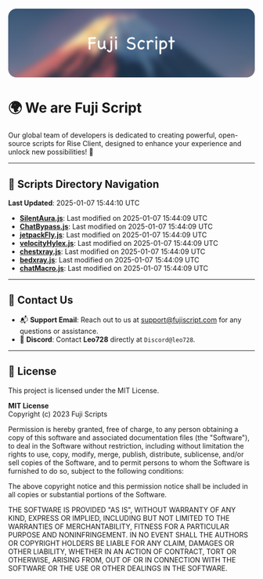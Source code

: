 ![Banner](.github/b.webp)

# 🌍 **We are Fuji Script**

Our global team of developers is dedicated to creating powerful, open-source scripts for Rise Client, designed to enhance your experience and unlock new possibilities! 🌟

---
<!-- SCRIPTS_NAVIGATION_START -->
## 📂 **Scripts Directory Navigation**

**Last Updated**: 2025-01-07 15:44:10 UTC

- **[SilentAura.js](scripts/SilentAura.js)**: Last modified on 2025-01-07 15:44:09 UTC
- **[ChatBypass.js](scripts/ChatBypass.js)**: Last modified on 2025-01-07 15:44:09 UTC
- **[jetpackFly.js](scripts/jetpackFly.js)**: Last modified on 2025-01-07 15:44:09 UTC
- **[velocityHylex.js](scripts/velocityHylex.js)**: Last modified on 2025-01-07 15:44:09 UTC
- **[chestxray.js](scripts/chestxray.js)**: Last modified on 2025-01-07 15:44:09 UTC
- **[bedxray.js](scripts/bedxray.js)**: Last modified on 2025-01-07 15:44:09 UTC
- **[chatMacro.js](scripts/chatMacro.js)**: Last modified on 2025-01-07 15:44:09 UTC

<!-- SCRIPTS_NAVIGATION_END -->

---

## 💬 **Contact Us**  
- 📬 **Support Email**: Reach out to us at [support@fujiscript.com](mailto:support@fujiscript.com) for any questions or assistance.  
- 💬 **Discord**: Contact **Leo728** directly at `Discord@leo728`.

---

## 📜 **License**

This project is licensed under the MIT License.  

**MIT License**  
Copyright (c) 2023 Fuji Scripts  

Permission is hereby granted, free of charge, to any person obtaining a copy of this software and associated documentation files (the "Software"), to deal in the Software without restriction, including without limitation the rights to use, copy, modify, merge, publish, distribute, sublicense, and/or sell copies of the Software, and to permit persons to whom the Software is furnished to do so, subject to the following conditions:  

The above copyright notice and this permission notice shall be included in all copies or substantial portions of the Software.  

THE SOFTWARE IS PROVIDED "AS IS", WITHOUT WARRANTY OF ANY KIND, EXPRESS OR IMPLIED, INCLUDING BUT NOT LIMITED TO THE WARRANTIES OF MERCHANTABILITY, FITNESS FOR A PARTICULAR PURPOSE AND NONINFRINGEMENT. IN NO EVENT SHALL THE AUTHORS OR COPYRIGHT HOLDERS BE LIABLE FOR ANY CLAIM, DAMAGES OR OTHER LIABILITY, WHETHER IN AN ACTION OF CONTRACT, TORT OR OTHERWISE, ARISING FROM, OUT OF OR IN CONNECTION WITH THE SOFTWARE OR THE USE OR OTHER DEALINGS IN THE SOFTWARE.  
